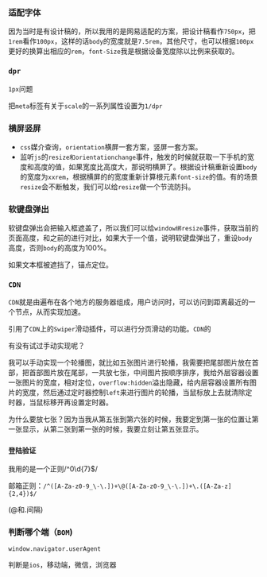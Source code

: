 ### 适配字体

因为当时是有设计稿的，所以我用的是网易适配的方案，把设计稿看作`750px`，把`1rem`看作`100px`，这样的话`body`的宽度就是`7.5rem`，其他尺寸，也可以根据`100px`更好的换算出相应的`rem`，`font-Size`我是根据设备宽度除以比例来获取的。

### `dpr`

`1px`问题

把`meta`标签有关于`scale`的一系列属性设置为`1/dpr`

### 横屏竖屏

- `css`媒介查询，`orientation`横屏一套方案，竖屏一套方案。
- 监听`js`的`resize和orientationchange`事件，触发的时候就获取一下手机的宽度和高度的值，如果宽度比高度大，那说明横屏了。根据设计稿重新设置`body`的宽度为`xxrem`，根据横屏的的宽度重新计算根元素`font-size`的值。有的场景`resize`会不断触发，我们可以给`resize`做一个节流防抖。

### 软键盘弹出

软键盘弹出会把输入框遮盖了，所以我们可以给`window绑resize`事件，获取当前的页面高度，和之前的进行对比，如果大于一个值，说明软键盘弹出了，重设`body`高度，否则`body`的高度为100%。

如果文本框被遮挡了，锚点定位。

### `CDN`

`CDN`就是由遍布在各个地方的服务器组成，用户访问时，可以访问到距离最近的一个节点，从而实现加速。

引用了`CDN`上的`Swiper`滑动插件，可以进行分页滑动的功能。`CDN`的

有没有试过手动实现呢？

我可以手动实现一个轮播图，就比如五张图片进行轮播，我需要把尾部图片放在首部，把首部图片放在尾部，一共放七张，中间图片按顺序排序，我给外层容器设置一张图片的宽度，相对定位，`overflow:hidden`溢出隐藏，给内层容器设置所有图片的宽度，然后通过定时器控制`left`来进行图片的轮播，当鼠标放上去就清除定时器，当鼠标移开再设置定时器。

为什么要放七张？因为当我从第五张到第六张的时候，我要定到第一张的位置让第一张显示，从第二张到第一张的时候，我要立刻让第五张显示。

### `登陆验证`

我用的是一个正则/^0\d{7}$/

邮箱正则：`/^([A-Za-z0-9_\-\.])+\@([A-Za-z0-9_\-\.])+\.([A-Za-z]{2,4})$/`

(@和.间隔)

### 判断哪个端（`BOM`)

`window.navigator.userAgent`

判断是`ios`，移动端，微信，浏览器